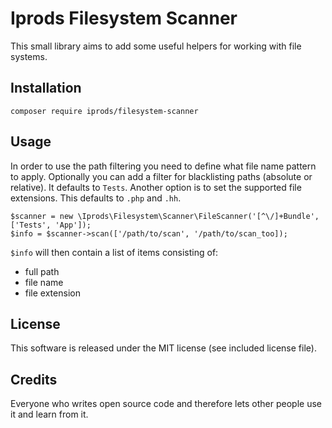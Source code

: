 # Iprods Filesystem Scanner

This small library aims to add some useful helpers for working with file systems.

## Installation

    composer require iprods/filesystem-scanner

## Usage

In order to use the path filtering you need to define what file name pattern to apply. 
Optionally you can add a filter for blacklisting paths (absolute or relative). It defaults to `Tests`.
Another option is to set the supported file extensions. This defaults to `.php` and `.hh`.

    $scanner = new \Iprods\Filesystem\Scanner\FileScanner('[^\/]+Bundle', ['Tests', 'App']);
    $info = $scanner->scan(['/path/to/scan', '/path/to/scan_too]);

`$info` will then contain a list of items consisting of:

* full path
* file name
* file extension

## License

This software is released under the MIT license (see included license file).

## Credits

Everyone who writes open source code and therefore lets other people use it and learn from it.
